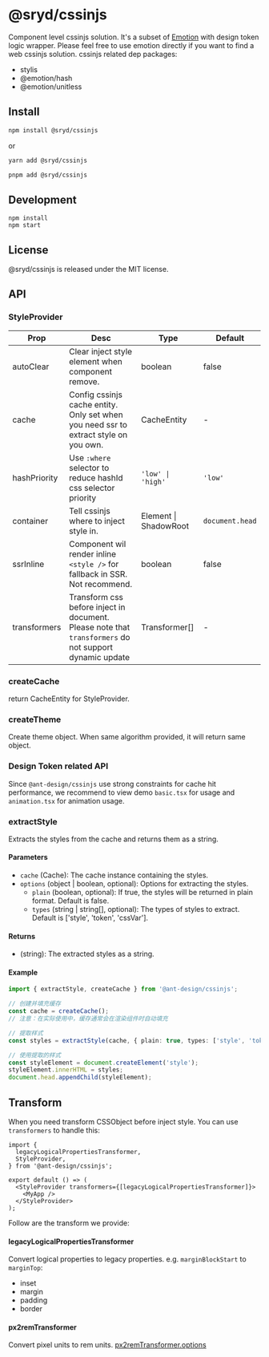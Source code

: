 # @sryd/cssinjs

Component level cssinjs solution. It's a subset of [Emotion](https://emotion.sh/) with design token logic wrapper. Please feel free to use emotion directly if you want to find a web cssinjs solution. cssinjs related dep packages:

- stylis
- @emotion/hash
- @emotion/unitless

## Install

```bash
npm install @sryd/cssinjs
```

or

```bash
yarn add @sryd/cssinjs
```

```bash
pnpm add @sryd/cssinjs
```

## Development

```
npm install
npm start
```

## License

@sryd/cssinjs is released under the MIT license.

## API

### StyleProvider

| Prop | Desc | Type | Default |
| --- | --- | --- | --- |
| autoClear | Clear inject style element when component remove. | boolean | false |
| cache | Config cssinjs cache entity. Only set when you need ssr to extract style on you own. | CacheEntity | - |
| hashPriority | Use `:where` selector to reduce hashId css selector priority | `'low' \| 'high'` | `'low'` |
| container | Tell cssinjs where to inject style in. | Element \| ShadowRoot | `document.head` |
| ssrInline | Component wil render inline `<style />` for fallback in SSR. Not recommend. | boolean | false |
| transformers | Transform css before inject in document. Please note that `transformers` do not support dynamic update | Transformer[] | - |

### createCache

return CacheEntity for StyleProvider.

### createTheme

Create theme object. When same algorithm provided, it will return same object.

### Design Token related API

Since `@ant-design/cssinjs` use strong constraints for cache hit performance, we recommend to view demo `basic.tsx` for usage and `animation.tsx` for animation usage.

### extractStyle

Extracts the styles from the cache and returns them as a string.

#### Parameters

- `cache` (Cache): The cache instance containing the styles.
- `options` (object | boolean, optional): Options for extracting the styles.
  - `plain` (boolean, optional): If true, the styles will be returned in plain format. Default is false.
  - `types` (string | string[], optional): The types of styles to extract. Default is ['style', 'token', 'cssVar'].

#### Returns

- (string): The extracted styles as a string.

#### Example

```typescript
import { extractStyle, createCache } from '@ant-design/cssinjs';

// 创建并填充缓存
const cache = createCache();
// 注意：在实际使用中，缓存通常会在渲染组件时自动填充

// 提取样式
const styles = extractStyle(cache, { plain: true, types: ['style', 'token'] });

// 使用提取的样式
const styleElement = document.createElement('style');
styleElement.innerHTML = styles;
document.head.appendChild(styleElement);
```

## Transform

When you need transform CSSObject before inject style. You can use `transformers` to handle this:

```tsx | pure
import {
  legacyLogicalPropertiesTransformer,
  StyleProvider,
} from '@ant-design/cssinjs';

export default () => (
  <StyleProvider transformers={[legacyLogicalPropertiesTransformer]}>
    <MyApp />
  </StyleProvider>
);
```

Follow are the transform we provide:

#### legacyLogicalPropertiesTransformer

Convert logical properties to legacy properties. e.g. `marginBlockStart` to `marginTop`:

- inset
- margin
- padding
- border

#### px2remTransformer

Convert pixel units to rem units. [px2remTransformer.options](./src/transformers/px2rem.ts)
